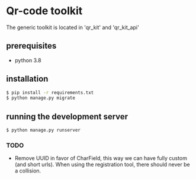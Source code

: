 # Qr-code toolkit

The generic toolkit is located in 'qr_kit' and 'qr_kit_api'

## prerequisites

* python 3.8

## installation

```bash
$ pip install -r requirements.txt
$ python manage.py migrate
```

## running the development server

```bash
$ python manage.py runserver 
```

### TODO

* Remove UUID in favor of CharField, this way we can have fully custom (and short urls). When using the registration tool, there should never be a collision.
